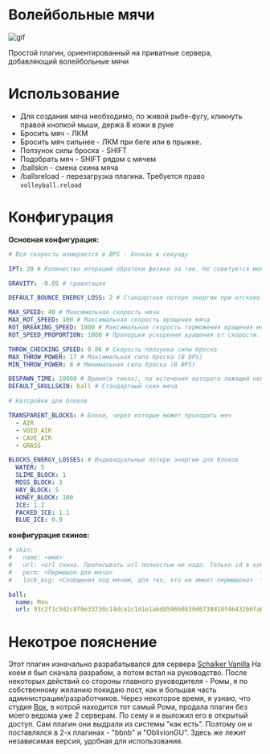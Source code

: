 
# Волейбольные мячи

![gif](volleyball.gif)

Простой плагин, ориентированный на приватные сервера, добавляющий волейбольные мячи

# Использование
* Для создания мяча необходимо, по живой рыбе-фугу, кликнуть правой кнопкой мыши, держа 8 кожи в руке
* Бросить мяч - ЛКМ
* Бросить мяч сильнее - ЛКМ при беге или в прыжке.
* Ползунок силы броска - SHIFT
* Подобрать мяч - SHIFT рядом с мячем
* /ballskin - смена скина мяча
* /ballsreload - перезагрузка плагина. Требуется право `volleyball.reload`

# Конфигурация

**Основная конфигурация:**
```yaml
# Вся скорость измеряется в BPS - блоках в секунду

IPT: 20 # Количество итераций обратоки физики за тик. Не советуется менять

GRAVITY: -0.05 # гравитация

DEFAULT_BOUNCE_ENERGY_LOSS: 2 # Стандартная потеря энергии при отскоке. Energy / DEFAULT_BOUNCE_ENERGY_LOSS

MAX_SPEED: 40 # Максимальная скорость мяча
MAX_ROT_SPEED: 100 # Максимальная скорость врящения мяча
ROT_BREAKING_SPEED: 1000 # Максимальная скорость торможения вращения мяча
ROT_SPEED_PROPORTION: 1000 # Пропорция ускорения вращения от скорости. При отскоке мяча

THROW_CHECKING_SPEED: 0.06 # Скорость ползунка силы броска
MAX_THROW_POWER: 17 # Максимальная сила броска (В BPS)
MIN_THROW_POWER: 8 # Минимальная сила броска (В BPS)

DESPAWN_TIME: 10000 # Время(в тиках), по истечения которого лежащий неподвижно мяч будет дропнут
DEFAULT_SKULLSKIN: ball # Стандартный скин мяча

# Натсройки для блоков

TRANSPARENT_BLOCKS: # Блоки, через которые может проходить мяч
  - AIR
  - VOID_AIR
  - CAVE_AIR
  - GRASS

BLOCKS_ENERGY_LOSSES: # Индивидуальные потери энергии для блоков
  WATER: 5
  SLIME_BLOCK: 1
  MOSS_BLOCK: 3
  HAY_BLOCK: 5
  HONEY_BLOCK: 100
  ICE: 1.2
  PACKED_ICE: 1.1
  BLUE_ICE: 0.9
```

**конфигурация скинов:**

```yaml
# skin:
#   name: <имя>
#   url: <url скина. Прописывать url полностью не надо. Только id в конце url>
#   perm: <Пермишон для мяча>                                         *Опционально
#   lock_msg: <Сообщения под мячем, для тех, кто не имеет пермишона>  *Опционально

ball:
  name: Мяч
  url: 93c2f1c5d2c8f0e33730c14dca1c1d1e1abd8596b0839d6738d18f46432b6fa6
```

# Некотрое пояснение
Этот плагин изначально разрабатывался для сервера [Schalker Vanilla](https://schalker.ru/) На коем я был сначала разрабом, а потом встал на руководство.
После некоторых действий со стороны главного руководителя - Ромы, я по собственному желанию покидаю пост, как и большая часть администрации/разработчиков.
Через некоторое время, я узнаю, что студия [Box](https://vk.com/boxbuild), в котрой находится тот самый Рома, продала плагин без моего ведома уже 2 серверам.
По сему я и выложил его в открытый доступ.
Сам плагин они выдрали из системы "как есть". Поэтому он и поставлялся в 2-х плагинах - "bbnb" и "OblivionGU".
Здесь же лежит независимая версия, удобная для использования.
